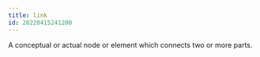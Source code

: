 ```yaml
---
title: link
id: 20220415241200
---
```


A conceptual or actual node or element which connects two or more parts.
